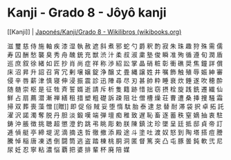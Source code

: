 
# Kanji - Grado 8 - Jôyô kanji

[[Kanji]] | [Japonés/Kanji/Grado 8 - Wikilibros (wikibooks.org)](https://es.wikibooks.org/wiki/Japon%C3%A9s/Kanji/Grado_8)

滋 璽 慈 侍 施 軸 疾 漆 湿 執 赦 遮 斜 煮 邪 蛇 勺 爵 釈 酌 寂 朱 珠 趣 狩 殊 需 儒 寿 囚 酬 愁 襲 臭 秀 舟 醜 銃 充 獣 渋 汁 柔 叔 淑 粛 塾 俊 瞬 准 殉 循 遵 旬 潤 盾 巡 庶 叙 徐 緒 如 匠 抄 肖 尚 症 祥 称 渉 紹 訟 掌 晶 硝 粧 彰 衝 礁 奨 焦 鐘 詳 償 床 沼 昇 升 詔 召 宵 冗 剰 壌 嬢 錠 浄 醸 丈 畳 縄 譲 姓 井 嘱 飾 触 殖 辱 娠 紳 審 侵 辛 唇 薪 津 慎 寝 伸 浸 振 震 診 迅 陣 尋 尽 刃 甚 帥 粋 睡 衰 炊 錘 遂 吹 穂 酔 随 髄 崇 枢 是 征 牲 斉 誓 婿 逝 請 斥 析 隻 籍 跡 惜 拙 窃 摂 栓 旋 践 銑 遷 繊 仙鮮 占 扇 薦 潜 漸 禅 繕 租 措 塑 粗 礎 訴 疎 阻 壮 僧 槽 燥 荘 曹 遭 桑 挿 捜 騒 霜 掃 双 葬 喪 藻 憎 [[贈]] 即 促 俗 賊 妥 堕 惰 駄 胎 泰 逮 怠 替 耐 滞 袋 択 卓 拓 託 濯 沢 諾 濁 奪 脱 丹 胆 淡 鍛 嘆 端 弾 壇 痴 稚 致 遅 恥 畜 逐 蓄 秩 窒 嫡 抽 衷 駐 鋳 沖 脹 徴 挑 聴 超 懲 澄 釣 跳 弔 眺 彫 勅 朕 陳 鎮 沈 珍 墜 呈 廷 抵 邸 貞 帝 訂 逓 偵 艇 亭 締 堤 泥 滴 摘 迭 哲 徹 撤 添 殿 途 斗 塗 吐 渡 奴 怒 到 陶 塔 搭 痘 謄 騰 悼 稲 唐 凍 透 倒 闘 筒 逃 盗 踏 棟 桃 胴 洞 匿 督 篤 突 凸 屯 豚 曇 鈍 軟 弐 尼 尿 妊 忍 寧 粘 濃 悩 覇 把 婆 排 輩 杯 廃 陪 媒